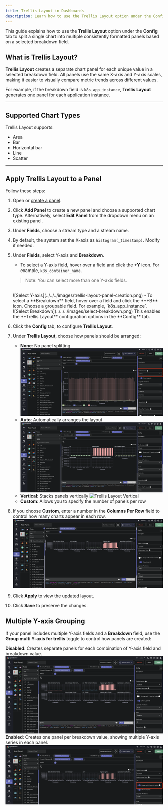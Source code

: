 ```yaml
---
title: Trellis Layout in Dashboards
description: Learn how to use the Trellis Layout option under the Config tab to split a chart into multiple panels based on a breakdown field, allowing easy comparison across grouped values.
---
```

This guide explains how to use the **Trellis Layout** option under the **Config** tab to split a single chart into multiple consistently formatted panels based on a selected breakdown field.

## What is Trellis Layout?
**Trellis Layout** creates a separate chart panel for each unique value in a selected breakdown field. All panels use the same X-axis and Y-axis scales, making it easier to visually compare metric trends across different values.

For example, if the breakdown field is `k8s_app_instance`, **Trellis Layout** generates one panel for each application instance.

---

## Supported Chart Types
Trellis Layout supports:

- Area
- Bar
- Horizontal bar
- Line
- Scatter

--- 

## Apply Trellis Layout to a Panel
Follow these steps:

1. Open or [create a panel](https://openobserve.ai/docs/user-guide/dashboards/dashboards-in-openobserve/#panels). 
2. Click **Add Panel** to create a new panel and choose a supported chart type. 
Alternatively, select **Edit Panel** from the dropdown menu on an existing panel. 
3. Under **Fields**, choose a stream type and a stream name. 
4. By default, the system set the X-axis as `histogram(_timestamp)`. Modify if needed. 
5. Under **Fields**, select Y-axis and **Breakdown**. 

    - To select a Y-axis field, hover over a field and click the **+Y** icon. 
    For example, `k8s_container_name`.
    > Note: You can select more than one Y-axis fields.  
    <br>
    ![Select Y-axis](../../../images/trellis-layout-panel-creation.png)
    - To select a **Breakdown** field, hover over a field and click the **+B** icon. 
    Choose a groupable field. For example, `k8s_app_instance`.
    <br>
    ![Select Breakdown](../../../images/select-breakdown.png)
    This enables the **Trellis Layout** configuration options in the **Config** tab. 

6. Click the **Config** tab, to configure **Trellis Layout**. <br> 
7. Under **Trellis Layout**, choose how panels should be arranged:

    - **None**: No panel splitting 
    ![Trellis Layout](../../../images/trellis-layout-config.png)
    - **Auto**: Automatically arranges the layout
    ![Trellis Layout Auto](../../../images/trellis-layout-auto.png)
    - **Vertical**: Stacks panels vertically
    ![Trellis Layout Vertical](../../../images/trellis-layout-vertical.gif)
    - **Custom**: Allows you to specify the number of panels per row    

8. If you choose **Custom**, enter a number in the **Columns Per Row** field to control how many charts appear in each row.
![Trellis Layout Custom](../../../images/trellis-custom.png)
9. Click **Apply** to view the updated layout.
10. Click **Save** to preserve the changes.

## Multiple Y-axis Grouping

If your panel includes multiple Y-axis fields and a **Breakdown** field, use the **Group multi Y-axis for trellis** toggle to control how panels are created:

**Disabled**: Creates separate panels for each combination of Y-axis field and breakdown value. <br>
![Trellis Multiple Y-axis](../../../images/trellis-multiple-yaxis.png)
**Enabled**: Creates one panel per breakdown value, showing multiple Y-axis series in each panel. <br>
![Trellis Multiple Y-axis](../../../images/trellis-multiple-yaxis-grouping.png)



